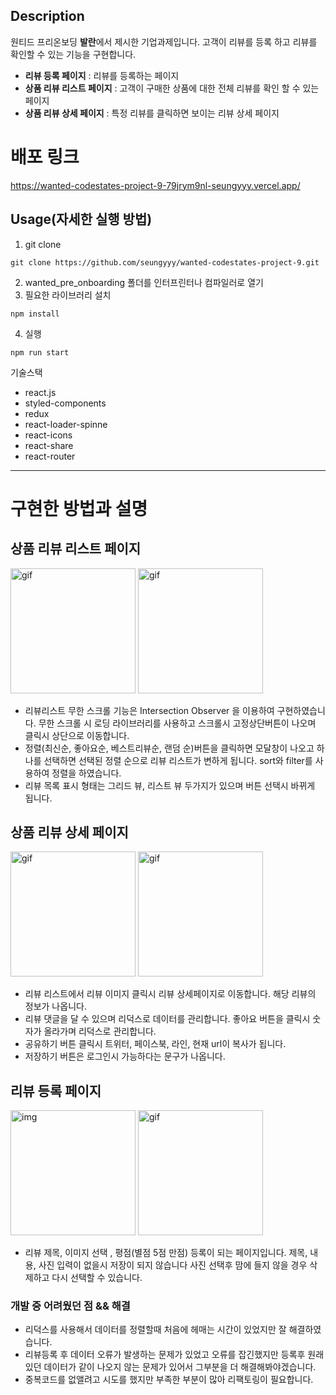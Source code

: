 ## Description

원티드 프리온보딩 **발란**에서 제시한 기업과제입니다.
고객이 리뷰를 등록 하고 리뷰를 확인할 수 있는 기능을 구현합니다.

- **리뷰 등록 페이지** : 리뷰를 등록하는 페이지
- **상품 리뷰 리스트 페이지** : 고객이 구매한 상품에 대한 전체 리뷰를 확인 할 수 있는 페이지
- **상품 리뷰 상세 페이지** : 특정 리뷰를 클릭하면 보이는 리뷰 상세 페이지
  
# 배포 링크

https://wanted-codestates-project-9-79jrym9nl-seungyyy.vercel.app/
## Usage(자세한 실행 방법)

1. git clone

```
git clone https://github.com/seungyyy/wanted-codestates-project-9.git
```

2. wanted_pre_onboarding 폴더를 인터프린터나 컴파일러로 열기
3. 필요한 라이브러리 설치

```
npm install
```

4. 실행

```
npm run start
```

기술스택

- react.js 
- styled-components
- redux
- react-loader-spinne  
- react-icons
- react-share
- react-router

---

# 구현한 방법과 설명

## 상품 리뷰 리스트 페이지

<img width="200" src="https://user-images.githubusercontent.com/54584337/160150907-939129c5-5cec-4f15-8c3f-425f4ee9b13f.gif" alt="gif">
<img width="200" src="https://user-images.githubusercontent.com/54584337/160153211-faa2ba10-46cf-49aa-8870-f76a9f2f2a52.gif" alt="gif">

- 리뷰리스트 무한 스크롤 기능은 Intersection Observer 을 이용하여 구현하였습니다. 무한 스크롤 시 로딩 라이브러리를 사용하고 스크롤시 고정상단버튼이 나오며 클릭시 상단으로 이동합니다.
- 정렬(최신순, 좋아요순, 베스트리뷰순, 랜덤 순)버튼을 클릭하면 모달창이 나오고 하나를 선택하면 선택된 정렬 순으로 리뷰 리스트가 변하게 됩니다. sort와 filter를 사용하여 정렬을 하였습니다.
- 리뷰 목록 표시 형태는 그리드 뷰, 리스트 뷰 두가지가 있으며 버튼 선택시 바뀌게 됩니다.



## 상품 리뷰 상세 페이지 
<img width="200" src="https://user-images.githubusercontent.com/54584337/160154690-c0b5c3d6-be66-4d9c-a1d6-eaeb71fc20cf.gif" alt="gif">
<img width="200" src="https://user-images.githubusercontent.com/54584337/160155955-0c62232a-0dc7-42ed-9c73-597858006b8f.gif" alt="gif">

- 리뷰 리스트에서 리뷰 이미지 클릭시 리뷰 상세페이지로 이동합니다. 해당 리뷰의 정보가 나옵니다.
- 리뷰 댓글을 달 수 있으며 리덕스로 데이터를 관리합니다. 좋아요 버튼을 클릭시 숫자가 올라가며 리덕스로 관리합니다.
- 공유하기 버튼 클릭시 트위터, 페이스북, 라인, 현재 url이 복사가 됩니다.
- 저장하기 버튼은 로그인시 가능하다는 문구가 나옵니다.
## 리뷰 등록 페이지 

<img width="200" src="https://user-images.githubusercontent.com/54584337/160156158-203b8646-ec61-4252-9328-912ac80b5f0e.png" alt="img">
<img width="200" src="https://user-images.githubusercontent.com/54584337/160156396-256443d6-f3f0-4846-a11f-6df85c0cec94.gif" alt="gif">

- 리뷰 제목, 이미지 선택 , 평점(별점 5점 만점) 등록이 되는 페이지입니다. 제목, 내용, 사진 입력이 없을시 저장이 되지 않습니다 사진 선택후 맘에 들지 않을 경우 삭제하고 다시 선택할 수 있습니다.


### 개발 중 어려웠던 점 && 해결
- 리덕스를 사용해서 데이터를 정렬할때 처음에 헤매는 시간이 있었지만 잘 해결하였습니다. 
- 리뷰등록 후 데이터 오류가 발생하는 문제가 있었고 오류를 잡긴했지만 등록후 원래 있던 데이터가 같이 나오지 않는 문제가 있어서 그부분을 더 해결해봐야겠습니다.
- 중복코드를 없앨려고 시도를 했지만 부족한 부분이 많아 리팩토링이 필요합니다.
